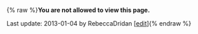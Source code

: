 {% raw %}**You are not allowed to view this page.**

Last update: 2013-01-04 by RebeccaDridan [[edit](https://github.com/delph-in/docs/wiki/LtgOslo_EndreAalrust/_edit)]{% endraw %}